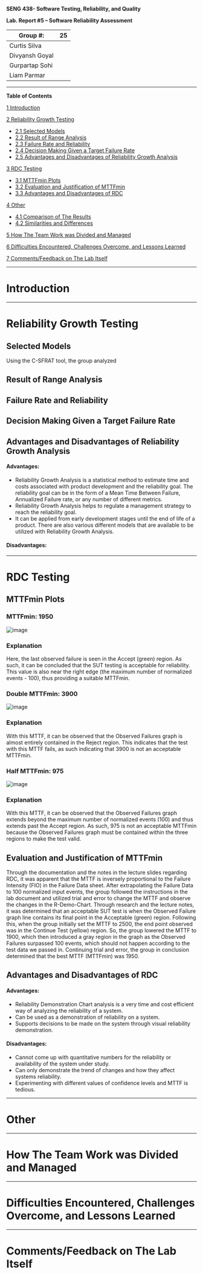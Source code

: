 **SENG 438- Software Testing, Reliability, and Quality**

**Lab. Report \#5 – Software Reliability Assessment**

| Group \#:      | 25  |
| -------------- | --- |
| Curtis Silva   |     |
| Divyansh Goyal |     |
| Gurpartap Sohi |     |
| Liam Parmar    |     |

<hr>

**Table of Contents**

[1 Introduction](#introduction)

[2 Reliability Growth Testing](#reliability-growth-testing)
* [2.1 Selected Models](#selected-models)
* [2.2 Result of Range Analysis](#result-of-range-analysis)
* [2.3 Failure Rate and Reliability](#failure-rate-and-reliability)
* [2.4 Decision Making Given a Target Failure Rate](#decision-making-given-a-target-failure-rate)
* [2.5 Advantages and Disadvantages of Reliability Growth Analysis](#advantages-and-disadvantages-of-reliability-growth-analysis)

[3 RDC Testing](#rdc-testing)
* [3.1 MTTFmin Plots](#mttfmin-plots)
* [3.2 Evaluation and Justification of MTTFmin](#evaluation-and-justification-of-mttfmin)
* [3.3 Advantages and Disadvantages of RDC](#advantages-and-disadvantages-of-rdc)

[4 Other](#other)
* [4.1 Comparison of The Results](#comparison-of-the-results)
* [4.2 Similarities and Differences](#similarities-and-differences)

[5 How The Team Work was Divided and Managed](#how-the-team-work-was-divided-and-managed)

[6 Difficulties Encountered, Challenges Overcome, and Lessons Learned](#difficulties-encountered-challenges-overcome-and-lessons-learned)

[7 Comments/Feedback on The Lab Itself](#commentsfeedback-on-the-lab-itself)

<hr>

# Introduction

<hr>

# Reliability Growth Testing

## Selected Models

Using the C-SFRAT tool, the group analyzed 

## Result of Range Analysis

## Failure Rate and Reliability

## Decision Making Given a Target Failure Rate

## Advantages and Disadvantages of Reliability Growth Analysis

#### Advantages:
* Reliability Growth Analysis is a statistical method to estimate time and costs associated with product development and the reliability goal. The reliability goal can be in the form of a Mean Time Between Failure, Annualized Failure rate, or any number of different metrics.
* Reliability Growth Analysis helps to regulate a management strategy to reach the reliability goal.
* It can be applied from early development stages until the end of life of a product. There are also various different models that are available to be utilized with Reliability Growth Analysis.

#### Disadvantages:
<hr>

# RDC Testing

## MTTFmin Plots

### MTTFmin: 1950

![image](https://user-images.githubusercontent.com/58268240/161478621-ebc5664b-dc9a-49f4-88bb-4ad96427905b.png)

### Explanation

Here, the last observed failure is seen in the Accept (green) region. As such, it can be concluded that the SUT testing is acceptable for reliability. This value is also near the right edge (the maximum number of normalized events - 100), thus providing a suitable MTTFmin.

### Double MTTFmin: 3900

![image](https://user-images.githubusercontent.com/58268240/161477544-b061758f-5812-456b-a328-c0b5d9f8664a.png)

### Explanation

With this MTTF, it can be observed that the Observed Failures graph is almost entirely contained in the Reject region. This indicates that the test with this MTTF fails, as such indicating that 3900 is not an acceptable MTTFmin.

### Half MTTFmin: 975

![image](https://user-images.githubusercontent.com/58268240/161478353-f3cde086-dd0c-41e6-8107-94b31896e99a.png)

### Explanation

With this MTTF, it can be observed that the Observed Failures graph extends beyond the maximum number of normalized events (100) and thus extends past the Accept region. As such, 975 is not an acceptable MTTFmin because the Observed Failures graph must be contained within the three regions to make the test valid.

## Evaluation and Justification of MTTFmin

Through the documentation and the notes in the lecture slides regarding RDC, it was apparent that the MTTF is inversely proportional to the Failure Intensity (FIO) in the Failure Data sheet. After extrapolating the Failure Data to 100 normalized input events, the group followed the instructions in the lab document and utilized trial and error to change the MTTF and observe the changes in the R-Demo-Chart. Through research and the lecture notes, it was determined that an acceptable SUT test is when the Observed Failure graph line contains its final point in the Acceptable (green) region. Following this, when the group initially set the MTTF to 2500, the end point observed was in the Continue Test (yellow) region. So, the group lowered the MTTF to 1900, which then introduced a gray region in the graph as the Observed Failures surpassed 100 events, which should not happen according to the test data we passed in. Continuing trial and error, the group in conclusion determined that the best MTTF (MTTFmin) was 1950.

## Advantages and Disadvantages of RDC

#### Advantages:

* Reliability Demonstration Chart analysis is a very time and cost efficient way of analyzing the reliability of a system.
* Can be used as a demonstration of reliability on a system.
* Supports decisions to be made on the system through visual reliability demonstration.


#### Disadvantages:

* Cannot come up with quantitative numbers for the reliability or availability of the system under study.
* Can only demonstrate the trend of changes and how they affect systems reliability.
* Experimenting with different values of confidence levels and MTTF is tedious.

<hr>

# Other

<hr>

# How The Team Work was Divided and Managed

<hr>

# Difficulties Encountered, Challenges Overcome, and Lessons Learned

<hr>

# Comments/Feedback on The Lab Itself
